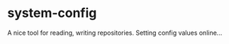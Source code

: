 system-config
=============

A nice tool for reading, writing repositories. Setting config values online...
